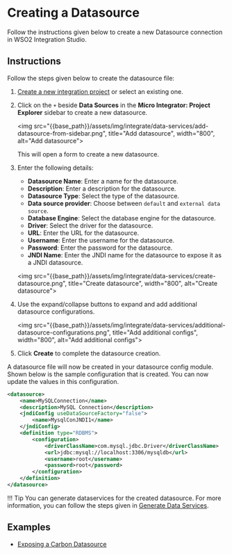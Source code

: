 # Creating a Datasource

Follow the instructions given below to create a new Datasource connection in WSO2 Integration Studio.

## Instructions

Follow the steps given below to create the datasource file:

1.  [Create a new integration project]({{base_path}}/develop/create-integration-project/#datasource-project) or select an existing one.

2. Click on the `+` beside **Data Sources** in the **Micro Integrator: Project Explorer** sidebar to create a new datasource.

    <img src="{{base_path}}/assets/img/integrate/data-services/add-datasource-from-sidebar.png", title="Add datasource", width="800", alt="Add datasource"> 

    This will open a form to create a new datasource.

3. Enter the following details:

    - **Datasource Name**: Enter a name for the datasource.
    - **Description**: Enter a description for the datasource.
    - **Datasource Type**: Select the type of the datasource. 
    - **Data source provider**: Choose between `default` and `external data source`.
    - **Database Engine**: Select the database engine for the datasource.
    - **Driver**: Select the driver for the datasource.
    - **URL**: Enter the URL for the datasource.
    - **Username**: Enter the username for the datasource.
    - **Password**: Enter the password for the datasource.
    - **JNDI Name**: Enter the JNDI name for the datasource to expose it as a JNDI datasource.  
   
    <img src="{{base_path}}/assets/img/integrate/data-services/create-datasource.png", title="Create datasource", width="800", alt="Create datasource">

4. Use the expand/collapse buttons to expand and add additional datasource configurations. 

    <img src="{{base_path}}/assets/img/integrate/data-services/additional-datasource-configurations.png", title="Add additional configs", width="800", alt="Add additional configs">

5. Click **Create** to complete the datasource creation.

A datasource file will now be created in your datasource config module. 
Shown below is the sample configuration that is created. You can now update the values in this configuration.

```xml
<datasource>
    <name>MySQLConnection</name>
    <description>MySQL Connection</description>
    <jndiConfig useDataSourceFactory="false">
        <name>MysqlConJNDI1</name>
    </jndiConfig>
    <definition type="RDBMS">
        <configuration>
            <driverClassName>com.mysql.jdbc.Driver</driverClassName>
            <url>jdbc:mysql://localhost:3306/mysqldb</url>
            <username>root</username>
            <password>root</password>
        </configuration>
    </definition>
</datasource>
```

!!!	Tip
    You can generate dataservices for the created datasource. 
    For more information, you can follow the steps given in [Generate Data Services]({{base_path}}/develop/creating-artifacts/data-services/creating-data-services/#generate-data-service-from-a-datasource).


## Examples

-	<a href="{{base_path}}/learn/examples/data-integration/carbon-data-service">Exposing a Carbon Datasource</a>
